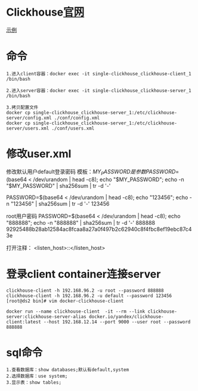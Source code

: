 # Clickhouse[官网](https://clickhouse.com/docs/zh/getting-started/example-datasets/ontime/)

[示例](https://zhuanlan.zhihu.com/p/383817560)

# 命令
```text
1.进入client容器：docker exec -it single-clickhouse_clickhouse-client_1 /bin/bash

2.进入server容器：docker exec -it single-clickhouse_clickhouse-server_1 /bin/bash

3.拷贝配置文件
docker cp single-clickhouse_clickhouse-server_1:/etc/clickhouse-server/config.xml ./conf/config.xml
docker cp single-clickhouse_clickhouse-server_1:/etc/clickhouse-server/users.xml ./conf/users.xml

```

# 修改user.xml

修改默认用户default登录密码
模板：$MY_PASSWORD是参数
PASSWORD=$(base64 < /dev/urandom | head -c8); echo "$MY_PASSWORD"; echo -n "$MY_PASSWORD" | sha256sum | tr -d '-'

PASSWORD=$(base64 < /dev/urandom | head -c8); echo "123456"; echo -n "123456" | sha256sum | tr -d '-'
123456

root用户密码
PASSWORD=$(base64 < /dev/urandom | head -c8); echo "888888"; echo -n "888888" | sha256sum | tr -d '-'
888888
92925488b28ab12584ac8fcaa8a27a0f497b2c62940c8f4fbc8ef19ebc87c43e

打开注释：  <listen_host>::</listen_host>

# 登录client container连接server
```text
clickhouse-client -h 192.168.96.2 -u root --password 888888
clickhouse-client -h 192.168.96.2 -u default --password 123456
[root@ds2 bin]# vim docker-clickhouse-client

docker run --name clickhouse-client  -it --rm --link clickhouse-server:clickhouse-server-alias docker.io/yandex/clickhouse-client:latest --host 192.168.12.14 --port 9000 --user root --password 888888
```

# sql命令
```text
1.查看数据库：show databases;默认有default,system
2.选择数据库：use system;
3.显示表：show tables;
```






